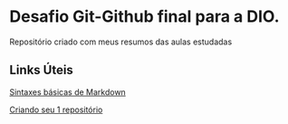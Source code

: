 # Desafio Git-Github final para a DIO.
Repositório criado com meus resumos das aulas estudadas

## Links Úteis 
[Sintaxes básicas de Markdown](https://www.markdownguide.org/getting-started/)

[Criando seu 1 repositório](https://web.dio.me/course/introducao-ao-git-e-ao-github/learning/75b9fe49-6ed4-4480-83a7-7e37fc356aa9?back=/track/potencia-tech-angular-developer-powered-ifood&tab=undefined&moduleId=undefined)
